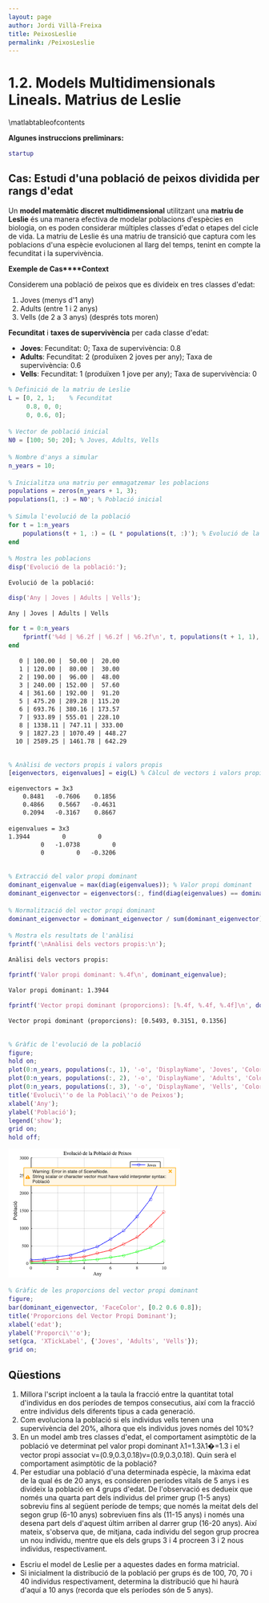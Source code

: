 ```yaml
---
layout: page
author: Jordi Villà-Freixa
title: PeixosLeslie
permalink: /PeixosLeslie
---
```

<script src="https://cdn.mathjax.org/mathjax/latest/MathJax.js?config=TeX-AMS-MML_HTMLorMML" type="text/javascript"></script>

# **1.2. Models Multidimensionals Lineals. Matrius de Leslie**
\matlabtableofcontents

**Algunes instruccions preliminars:**

```matlab
startup
```


## Cas: Estudi d'una població de peixos dividida per rangs d'edat

Un **model matemàtic discret multidimensional** utilitzant una **matriu de Leslie** és una manera efectiva de modelar poblacions d'espècies en biologia, on es poden considerar múltiples classes d'edat o etapes del cicle de vida. La matriu de Leslie és una matriu de transició que captura com les poblacions d'una espècie evolucionen al llarg del temps, tenint en compte la fecunditat i la supervivència.


**Exemple de Cas****Context**


Considerem una població de peixos que es divideix en tres classes d'edat:

1.  Joves (menys d'1 any)
2. Adults (entre 1 i 2 anys)
3. Vells (de 2 a 3  anys) (després tots moren)

**Fecunditat** i **taxes de supervivència** per cada classe d'edat:

-  **Joves**: Fecunditat: 0; Taxa de supervivència: 0.8 
-  **Adults**: Fecunditat: 2 (produïxen 2 joves per any); Taxa de supervivència: 0.6 
-  **Vells**: Fecunditat: 1 (produïxen 1 jove per any); Taxa de supervivència: 0 
```matlab
% Definició de la matriu de Leslie
L = [0, 2, 1;    % Fecunditat
     0.8, 0, 0; 
     0, 0.6, 0];

% Vector de població inicial
N0 = [100; 50; 20]; % Joves, Adults, Vells

% Nombre d'anys a simular
n_years = 10;

% Inicialitza una matriu per emmagatzemar les poblacions
populations = zeros(n_years + 1, 3);
populations(1, :) = N0'; % Població inicial

% Simula l'evolució de la població
for t = 1:n_years
    populations(t + 1, :) = (L * populations(t, :)'); % Evolució de la població
end

% Mostra les poblacions
disp('Evolució de la població:');
```

```matlabTextOutput
Evolució de la població:
```

```matlab
disp('Any | Joves | Adults | Vells');
```

```matlabTextOutput
Any | Joves | Adults | Vells
```

```matlab
for t = 0:n_years
    fprintf('%4d | %6.2f | %6.2f | %6.2f\n', t, populations(t + 1, 1), populations(t + 1, 2), populations(t + 1, 3));
end
```

```matlabTextOutput
   0 | 100.00 |  50.00 |  20.00
   1 | 120.00 |  80.00 |  30.00
   2 | 190.00 |  96.00 |  48.00
   3 | 240.00 | 152.00 |  57.60
   4 | 361.60 | 192.00 |  91.20
   5 | 475.20 | 289.28 | 115.20
   6 | 693.76 | 380.16 | 173.57
   7 | 933.89 | 555.01 | 228.10
   8 | 1338.11 | 747.11 | 333.00
   9 | 1827.23 | 1070.49 | 448.27
  10 | 2589.25 | 1461.78 | 642.29
```

```matlab

% Anàlisi de vectors propis i valors propis
[eigenvectors, eigenvalues] = eig(L) % Càlcul de vectors i valors propis
```

```matlabTextOutput
eigenvectors = 3x3
    0.8481   -0.7606    0.1856
    0.4866    0.5667   -0.4631
    0.2094   -0.3167    0.8667

eigenvalues = 3x3
1.3944         0         0
         0   -1.0738         0
         0         0   -0.3206

```

```matlab

% Extracció del valor propi dominant
dominant_eigenvalue = max(diag(eigenvalues)); % Valor propi dominant
dominant_eigenvector = eigenvectors(:, find(diag(eigenvalues) == dominant_eigenvalue)); % Vector propi dominant

% Normalització del vector propi dominant
dominant_eigenvector = dominant_eigenvector / sum(dominant_eigenvector);

% Mostra els resultats de l'anàlisi
fprintf('\nAnàlisi dels vectors propis:\n');
```

```matlabTextOutput
Anàlisi dels vectors propis:
```

```matlab
fprintf('Valor propi dominant: %.4f\n', dominant_eigenvalue);
```

```matlabTextOutput
Valor propi dominant: 1.3944
```

```matlab
fprintf('Vector propi dominant (proporcions): [%.4f, %.4f, %.4f]\n', dominant_eigenvector);
```

```matlabTextOutput
Vector propi dominant (proporcions): [0.5493, 0.3151, 0.1356]
```

```matlab

% Gràfic de l'evolució de la població
figure;
hold on;
plot(0:n_years, populations(:, 1), '-o', 'DisplayName', 'Joves', 'Color', 'b');
plot(0:n_years, populations(:, 2), '-o', 'DisplayName', 'Adults', 'Color', 'r');
plot(0:n_years, populations(:, 3), '-o', 'DisplayName', 'Vells', 'Color', 'g');
title('Evoluci\''o de la Poblaci\''o de Peixos');
xlabel('Any');
ylabel('Població');
legend('show');
grid on;
hold off;
```

![figure_0.png](PeixosLeslie_media/figure_0.png)

```matlab
% Gràfic de les proporcions del vector propi dominant
figure;
bar(dominant_eigenvector, 'FaceColor', [0.2 0.6 0.8]);
title('Proporcions del Vector Propi Dominant');
xlabel('edat');
ylabel('Proporci\''o');
set(gca, 'XTickLabel', {'Joves', 'Adults', 'Vells'});
grid on;
```

## Qüestions
1.  Millora l'script incloent a la taula la fracció entre la quantitat total d'individus en dos períodes de tempos consecutius, així com la fracció entre individus dels diferents tipus a cada generació.
2. Com evoluciona la població si els individus vells tenen una supervivència del 20%, alhora que els individus joves només del 10%?
3. En un model amb tres classes d'edat, el comportament asimptòtic de la població ve determinat pel valor propi dominant λ1=1.3λ1�=1.3 i el vector propi associat v=(0.9,0.3,0.18)v=(0.9,0.3,0.18). Quin serà el comportament asimptòtic de la població?
4. Per estudiar una població d'una determinada espècie, la màxima edat de la qual és de 20 anys, es consideren períodes vitals de 5 anys i es divideix la població en 4 grups d'edat. De l'observació es dedueix que només una quarta part dels individus del primer grup (1\-5 anys) sobreviu fins al següent període de temps; que només la meitat dels del segon grup (6\-10 anys) sobreviuen fins als (11\-15 anys) i només una desena part dels d'aquest últim arriben al darrer grup (16\-20 anys). Així mateix, s'observa que, de mitjana, cada individu del segon grup procrea un nou individu, mentre que els dels grups 3 i 4 procreen 3 i 2 nous individus, respectivament.

-  Escriu el model de Leslie per a aquestes dades en forma matricial. 
-  Si inicialment la distribució de la població per grups és de 100, 70, 70 i 40 individus respectivament, determina la distribució que hi haurà d'aquí a 10 anys (recorda que els períodes són de 5 anys). 
